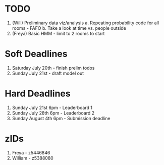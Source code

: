 # TODO

1. (Will) Preliminary data viz/analysis
    a. Repeating probability code for all rooms - FAFO
    b. Take a look at time vs. people outside
2. (Freya) Basic HMM - limit to 2 rooms to start

# Soft Deadlines

1. Saturday July 20th - finish prelim todos
2. Sunday July 21st - draft model out

# Hard Deadlines

1. Sunday July 21st 6pm - Leaderboard 1
2. Sunday July 28th 6pm - Leaderboard 2
3. Sunday August 4th 6pm - Submission deadline

# zIDs

1. Freya - z5446846
2. William - z5388080
